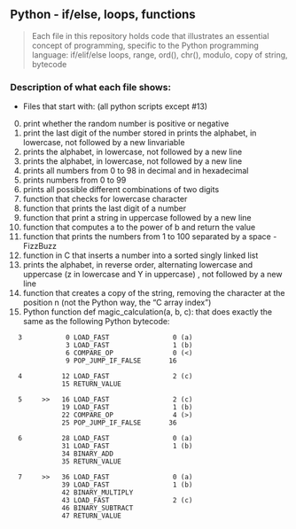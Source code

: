 ## Python - if/else, loops, functions
> Each file in this repository holds code that illustrates an essential concept of programming,
> specific to the Python programming language: if/elif/else loops, range, ord(), chr(),
>  modulo, copy of string, bytecode

### Description of what each file shows:

* Files that start with: (all python scripts except #13)
0. print whether the random number is positive or negative
1. print the last digit of the number stored in prints the alphabet, in lowercase, not followed by a new linvariable
2. prints the alphabet, in lowercase, not followed by a new line
3. prints the alphabet, in lowercase, not followed by a new line
4. prints all numbers from 0 to 98 in decimal and in hexadecimal
5. prints numbers from 0 to 99
6. prints all possible different combinations of two digits
7. function that checks for lowercase character
9. function that prints the last digit of a number
10. function that print a string in uppercase followed by a new line
91. function that computes a to the power of b and return the value
12. function that prints the numbers from 1 to 100 separated by a space - FizzBuzz
13. function in C that inserts a number into a sorted singly linked list
100. prints the alphabet, in reverse order, alternating lowercase and uppercase (z in lowercase and Y in uppercase) , not followed by a new line
101. function that creates a copy of the string, removing the character at the position n (not the Python way, the “C array index”)
102. Python function def magic_calculation(a, b, c): that does exactly the same as the following Python bytecode:
```
  3           0 LOAD_FAST                0 (a)
              3 LOAD_FAST                1 (b)
              6 COMPARE_OP               0 (<)
              9 POP_JUMP_IF_FALSE       16

  4          12 LOAD_FAST                2 (c)
             15 RETURN_VALUE

  5     >>   16 LOAD_FAST                2 (c)
             19 LOAD_FAST                1 (b)
             22 COMPARE_OP               4 (>)
             25 POP_JUMP_IF_FALSE       36

  6          28 LOAD_FAST                0 (a)
             31 LOAD_FAST                1 (b)
             34 BINARY_ADD
             35 RETURN_VALUE

  7     >>   36 LOAD_FAST                0 (a)
             39 LOAD_FAST                1 (b)
             42 BINARY_MULTIPLY
             43 LOAD_FAST                2 (c)
             46 BINARY_SUBTRACT
             47 RETURN_VALUE
```